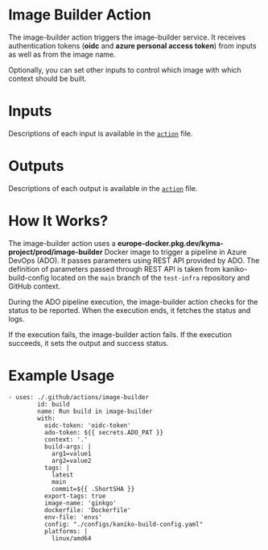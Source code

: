 # Image Builder Action

The image-builder action triggers the image-builder service. It receives authentication tokens (**oidc** and **azure personal access token**) from inputs as well as from the image name.

Optionally, you can set other inputs to control which image with which context should be built.

# Inputs
Descriptions of each input is available in the [`action`](https://github.com/kyma-project/test-infra/blob/main/.github/actions/image-builder/action.yml#L3-L58) file.

# Outputs
Descriptions of each output is available in the [`action`](https://github.com/kyma-project/test-infra/blob/main/.github/actions/image-builder/action.yml#L60-L69) file.

# How It Works?

The image-builder action uses a **europe-docker.pkg.dev/kyma-project/prod/image-builder** Docker image to trigger a pipeline in Azure DevOps (ADO). It passes parameters using REST API provided by ADO. The definition of parameters passed through REST API is taken from kaniko-build-config located on the `main` branch of the `test-infra` repository and GitHub context.

During the ADO pipeline execution, the image-builder action checks for the status to be reported. When the execution ends, it fetches the status and logs.

If the execution fails, the image-builder action fails. If the execution succeeds, it sets the output and success status.

# Example Usage

```
- uses: ./.github/actions/image-builder
        id: build
        name: Run build in image-builder
        with:
          oidc-token: 'oidc-token'
          ado-token: ${{ secrets.ADO_PAT }}
          context: '.'
          build-args: |
            arg1=value1
            arg2=value2
          tags: |
            latest
            main
            commit=${{ .ShortSHA }}
          export-tags: true
          image-name: 'ginkgo'
          dockerfile: 'Dockerfile'
          env-file: 'envs'
          config: "./configs/kaniko-build-config.yaml"
          platforms: |
            linux/amd64
```